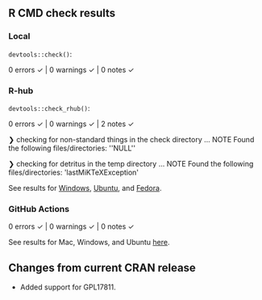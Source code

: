 ## R CMD check results

### Local

`devtools::check()`:

  0 errors ✓ | 0 warnings ✓ | 0 notes ✓

### R-hub

`devtools::check_rhub()`:

  0 errors ✓ | 0 warnings ✓ | 2 notes ✓
  
❯ checking for non-standard things in the check directory ... NOTE
  Found the following files/directories:
    ''NULL''

❯ checking for detritus in the temp directory ... NOTE
  Found the following files/directories:
    'lastMiKTeXException'

See results for [Windows](https://builder.r-hub.io/status/seeker_1.1.5.tar.gz-8a323a68035846eb827c4bcdd88625b5), [Ubuntu](https://builder.r-hub.io/status/seeker_1.1.5.tar.gz-0e06ae6f6ad84e0bb98821147bf0488c), and [Fedora](https://builder.r-hub.io/status/seeker_1.1.5.tar.gz-6d6c440ee7bd4a6d98c0b01f1f7fb3af).

### GitHub Actions

  0 errors ✓ | 0 warnings ✓ | 0 notes ✓

See results for Mac, Windows, and Ubuntu [here]().

## Changes from current CRAN release

* Added support for GPL17811.
